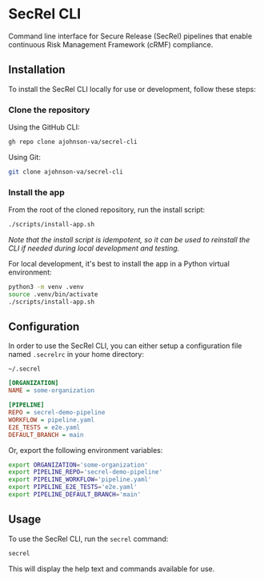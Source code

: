 # SecRel CLI
Command line interface for Secure Release (SecRel) pipelines that enable continuous Risk Management Framework (cRMF) compliance.

## Installation

To install the SecRel CLI locally for use or development, follow these steps:

### Clone the repository

Using the GitHub CLI:

```bash
gh repo clone ajohnson-va/secrel-cli
```

Using Git:

```bash
git clone ajohnson-va/secrel-cli
```

### Install the app

From the root of the cloned repository, run the install script:

```bash
./scripts/install-app.sh
```

_Note that the install script is idempotent, so it can be used to reinstall the CLI if needed during local development and testing._

For local development, it's best to install the app in a Python virtual environment:

```bash
python3 -m venv .venv
source .venv/bin/activate
./scripts/install-app.sh
```

## Configuration

In order to use the SecRel CLI, you can either setup a configuration file named `.secrelrc` in your home directory:

`~/.secrel`

```ini
[ORGANIZATION]
NAME = some-organization

[PIPELINE]
REPO = secrel-demo-pipeline
WORKFLOW = pipeline.yaml
E2E_TESTS = e2e.yaml
DEFAULT_BRANCH = main
```

Or, export the following environment variables:

```bash
export ORGANIZATION='some-organization'
export PIPELINE_REPO='secrel-demo-pipeline'
export PIPELINE_WORKFLOW='pipeline.yaml'
export PIPELINE_E2E_TESTS='e2e.yaml'
export PIPELINE_DEFAULT_BRANCH='main'
```

## Usage

To use the SecRel CLI, run the `secrel` command:

```bash
secrel
```

This will display the help text and commands available for use.
